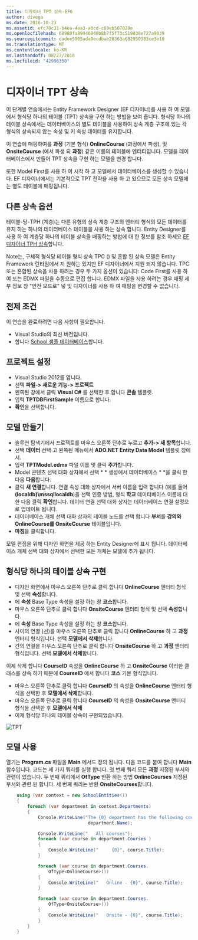 ```yaml
---
title: 디자이너 TPT 상속-EF6
author: divega
ms.date: 2016-10-23
ms.assetid: efc78c31-b4ea-4ea3-a0cd-c69eb507020e
ms.openlocfilehash: 68980fa89446940b8b7f5f73c519d38e727a9039
ms.sourcegitcommit: dadee5905ada9ecdbae28363a682950383ce3e10
ms.translationtype: MT
ms.contentlocale: ko-KR
ms.lasthandoff: 08/27/2018
ms.locfileid: "42996350"
---
```

# <a name="designer-tpt-inheritance"></a>디자이너 TPT 상속
이 단계별 연습에서는 Entity Framework Designer (EF 디자이너)를 사용 하 여 모델에서 형식당 하나의 테이블 (TPT) 상속을 구현 하는 방법을 보여 줍니다. 형식당 하나의 테이블 상속에서는 데이터베이스의 별도 테이블을 사용하여 상속 계층 구조에 있는 각 형식의 상속되지 않는 속성 및 키 속성 데이터를 유지합니다.

이 연습에 매핑하여를 **과정** (기본 형식) **OnlineCourse** (과정에서 파생), 및 **OnsiteCourse** (에서 파생 되 **과정**) 같은 이름의 테이블에 엔터티입니다. 모델을 데이터베이스에서 만들어 TPT 상속을 구현 하는 모델을 변경 합니다.

또한 Model First를 사용 하 여 시작 하 고 모델에서 데이터베이스를 생성할 수 있습니다. EF 디자이너에서는 기본적으로 TPT 전략을 사용 하 고 있으므로 모든 상속 모델에는 별도 테이블에 매핑됩니다.

## <a name="other-inheritance-options"></a>다른 상속 옵션

테이블-당-TPH (계층)는 다른 유형의 상속 계층 구조의 엔터티 형식의 모든 데이터를 유지 하는 하나의 데이터베이스 테이블을 사용 하는 상속 합니다.  Entity Designer를 사용 하 여 계층당 하나의 테이블 상속을 매핑하는 방법에 대 한 정보를 참조 하세요 [EF 디자이너 TPH 상속](~/ef6/modeling/designer/inheritance/tph.md)합니다. 

Note는, 구체적 형식당 테이블 형식 상속 TPC () 및 혼합 된 상속 모델은 Entity Framework 런타임에서 지 원하는 있지만 EF 디자이너에서 지원 되지 않습니다. TPC 또는 혼합된 상속을 사용 하려는 경우 두 가지 옵션이 있습니다: Code First를 사용 하 여 또는 EDMX 파일을 수동으로 편집 합니다. EDMX 파일을 사용 하려는 경우 매핑 세부 정보 창 "안전 모드로" 넣 및 디자이너를 사용 하 여 매핑을 변경할 수 없습니다.

## <a name="prerequisites"></a>전제 조건

이 연습을 완료하려면 다음 사항이 필요합니다.

- Visual Studio의 최신 버전입니다.
- 합니다 [School 샘플 데이터베이스](~/ef6/resources/school-database.md)합니다.

## <a name="set-up-the-project"></a>프로젝트 설정

-   Visual Studio 2012를 엽니다.
-   선택 **파일-&gt; 새로운 기능-&gt; 프로젝트**
-   왼쪽된 창에서 클릭 **Visual C\#** 를 선택한 후 합니다 **콘솔** 템플릿.
-   입력 **TPTDBFirstSample** 이름으로 합니다.
-   **확인**을 선택합니다.

## <a name="create-a-model"></a>모델 만들기

-   솔루션 탐색기에서 프로젝트를 마우스 오른쪽 단추로 누르고 **추가-&gt; 새 항목**합니다.
-   선택 **데이터** 선택 고 왼쪽된 메뉴에서 **ADO.NET Entity Data Model** 템플릿 창에서.
-   입력 **TPTModel.edmx** 파일 이름 및 클릭 **추가**합니다.
-   Model 콘텐츠 선택 대화 상자에서 선택 * * 생성에서 데이터베이스 * *을 클릭 한 다음 **다음**합니다.
-   클릭 **새 연결**합니다.
    연결 속성 대화 상자에서 서버 이름을 입력 합니다 (예를 들어 **(localdb)\\mssqllocaldb**)을 선택 인증 방법, 형식 **학교** 데이터베이스 이름에 대 한 다음 클릭 **확인**합니다.
    데이터 연결 선택 대화 상자는 데이터베이스 연결 설정으로 업데이트 됩니다.
-   데이터베이스 개체 선택 대화 상자의 테이블 노드를 선택 합니다 **부서**를 **강의와 OnlineCourse를 OnsiteCourse** 테이블입니다.
-   **마침**을 클릭합니다.

모델 편집을 위해 디자인 화면을 제공 하는 Entity Designer에 표시 됩니다. 데이터베이스 개체 선택 대화 상자에서 선택한 모든 개체는 모델에 추가 됩니다.

## <a name="implement-table-per-type-inheritance"></a>형식당 하나의 테이블 상속 구현

-   디자인 화면에서 마우스 오른쪽 단추로 클릭 합니다 **OnlineCourse** 엔터티 형식 및 선택 **속성**합니다.
-   에 **속성** Base Type 속성을 설정 하는 창 **코스**합니다.
-   마우스 오른쪽 단추로 클릭 합니다 **OnsiteCourse** 엔터티 형식 및 선택 **속성**합니다.
-   에 **속성** Base Type 속성을 설정 하는 창 **코스**합니다.
-   사이의 연결 (선)를 마우스 오른쪽 단추로 클릭 합니다 **OnlineCourse** 하 고 **과정** 엔터티 형식입니다.
    선택 **모델에서 삭제**합니다.
-   간의 연결을 마우스 오른쪽 단추로 클릭 합니다 **OnsiteCourse** 하 고 **과정** 엔터티 형식입니다.
    선택 **모델에서 삭제**합니다.

이제 삭제 합니다 **CourseID** 속성을 **OnlineCourse** 하 고 **OnsiteCourse** 이러한 클래스를 상속 하기 때문에 **CourseID** 에서 합니다 **코스** 기본 형식입니다.

-   마우스 오른쪽 단추로 클릭 합니다 **CourseID** 의 속성을 **OnlineCourse** 엔터티 형식을 선택한 후 **모델에서 삭제**합니다.
-   마우스 오른쪽 단추로 클릭 합니다 **CourseID** 의 속성을 **OnsiteCourse** 엔터티 형식을 선택한 후 **모델에서 삭제**
-   이제 형식당 하나의 테이블 상속이 구현되었습니다.

![TPT](~/ef6/media/tpt.png)

## <a name="use-the-model"></a>모델 사용

열기는 **Program.cs** 파일을 **Main** 메서드 정의 됩니다. 다음 코드를 붙여 합니다 **Main** 함수입니다. 코드는 세 가지 쿼리를 실행 합니다. 첫 번째 쿼리 모든 **과정** 지정된 부서와 관련이 있습니다. 두 번째 쿼리에서 **OfType** 반환 하는 방법 **OnlineCourses** 지정된 부서와 관련 된 합니다. 세 번째 쿼리는 반환 **OnsiteCourses**합니다.

``` csharp
    using (var context = new SchoolEntities())
    {
        foreach (var department in context.Departments)
        {
            Console.WriteLine("The {0} department has the following courses:",
                               department.Name);

            Console.WriteLine("   All courses");
            foreach (var course in department.Courses )
            {
                Console.WriteLine("     {0}", course.Title);
            }

            foreach (var course in department.Courses.
                OfType<OnlineCourse>())
            {
                Console.WriteLine("   Online - {0}", course.Title);
            }

            foreach (var course in department.Courses.
                OfType<OnsiteCourse>())
            {
                Console.WriteLine("   Onsite - {0}", course.Title);
            }
        }
    }
```
